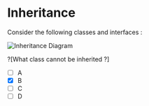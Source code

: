# Inheritance

Consider the following classes and interfaces :

![Inheritance Diagram][inheritance-diagram]

?[What class cannot be inherited ?]
-[ ] A
-[x] B
-[ ] C
-[ ] D

[inheritance-diagram]: https://raw.githubusercontent.com/talent-agile/playground-ZOKzvW0M/master/images/inheritance-diagram.png "Inheritance Diagram"